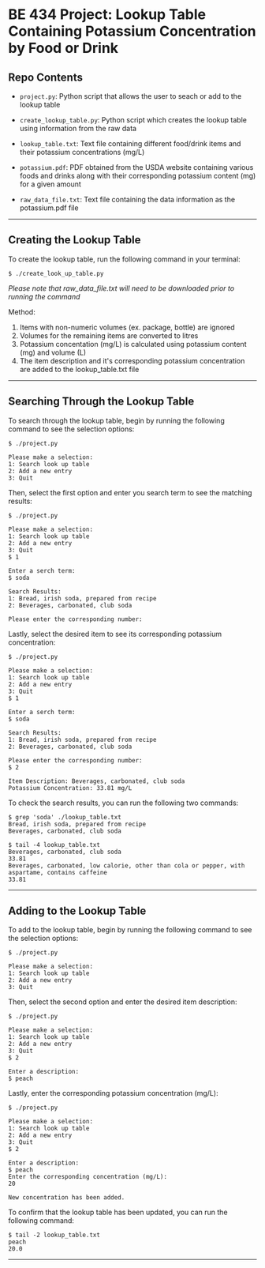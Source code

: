 # BE 434 Project: Lookup Table Containing Potassium Concentration by Food or Drink

## Repo Contents 

- `project.py`: Python script that allows the user to seach or add to the lookup table 

- `create_lookup_table.py`: Python script which creates the lookup table using information from the raw data 

- `lookup_table.txt`: Text file containing different food/drink items and their potassium concentrations (mg/L)

- `potassium.pdf`: PDF obtained from the USDA website containing various foods and drinks along with their corresponding potassium content (mg) for a given amount

- `raw_data_file.txt`: Text file containing the data information as the potassium.pdf file 

---

## Creating the Lookup Table 

To create the lookup table, run the following command in your terminal: 

```
$ ./create_look_up_table.py
```
*Please note that raw_data_file.txt will need to be downloaded prior to running the command*

Method:
1. Items with non-numeric volumes (ex. package, bottle) are ignored
2. Volumes for the remaining items are converted to litres 
3. Potassium concentation (mg/L) is calculated using potassium content (mg) and volume (L)
4. The item description and it's corresponding potassium concentration are added to the lookup_table.txt file

---

## Searching Through the Lookup Table

To search through the lookup table, begin by running the following command to see the selection options: 
```
$ ./project.py             

Please make a selection:
1: Search look up table
2: Add a new entry
3: Quit
```

Then, select the first option and enter you search term to see the matching results:
```
$ ./project.py             

Please make a selection:
1: Search look up table
2: Add a new entry
3: Quit
$ 1

Enter a serch term:
$ soda 

Search Results:
1: Bread, irish soda, prepared from recipe
2: Beverages, carbonated, club soda 

Please enter the corresponding number:
```

Lastly, select the desired item to see its corresponding potassium concentration:
```
$ ./project.py             

Please make a selection:
1: Search look up table
2: Add a new entry
3: Quit
$ 1

Enter a serch term:
$ soda 

Search Results:
1: Bread, irish soda, prepared from recipe
2: Beverages, carbonated, club soda

Please enter the corresponding number:
$ 2

Item Description: Beverages, carbonated, club soda
Potassium Concentration: 33.81 mg/L  
```

To check the search results, you can run the following two commands: 
```
$ grep 'soda' ./lookup_table.txt 
Bread, irish soda, prepared from recipe
Beverages, carbonated, club soda
```
```
$ tail -4 lookup_table.txt      
Beverages, carbonated, club soda
33.81
Beverages, carbonated, low calorie, other than cola or pepper, with aspartame, contains caffeine
33.81
```

---

## Adding to the Lookup Table

To add to the lookup table, begin by running the following command to see the selection options: 
```
$ ./project.py             

Please make a selection:
1: Search look up table
2: Add a new entry
3: Quit
```

Then, select the second option and enter the desired item description:
```
$ ./project.py             

Please make a selection:
1: Search look up table
2: Add a new entry
3: Quit
$ 2

Enter a description:
$ peach
```

Lastly, enter the corresponding potassium concentration (mg/L):
```
$ ./project.py             

Please make a selection:
1: Search look up table
2: Add a new entry
3: Quit
$ 2

Enter a description:
$ peach
Enter the corresponding concentration (mg/L):
20

New concentration has been added.
```

To confirm that the lookup table has been updated, you can run the following command: 
```
$ tail -2 lookup_table.txt 
peach
20.0
```
---